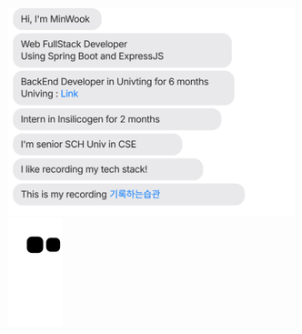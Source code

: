 ![message_svg](https://github.com/MinWook6457/MinWook6457/blob/master/chat.svg)
![snake gif](https://github.com/MinWook6457/MinWook6457/blob/output/github-contribution-grid-snake.svg)


